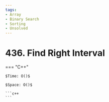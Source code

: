 ```yaml
---
tags:
- Array
- Binary Search
- Sorting
- Unsolved
---
```



# 436. Find Right Interval

=== "C++"

    $Time: O()$

    $Space: O()$

    ```c++
    ```